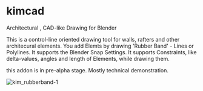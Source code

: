 # kimcad
Architectural , CAD-like Drawing for Blender

This is a control-line oriented drawing tool for walls, rafters and other architecural elements. You add Elemts by drawing 'Rubber Band' - Lines or Polylines. It supports the Blender Snap Settings.
It supports Constraints, like delta-values, angles and length of Elements, while drawing them.

this addon is in pre-alpha stage. Mostly technical demonstration.

![kim_rubberband-1](https://user-images.githubusercontent.com/130235043/230829473-55296643-305e-4eb2-8875-4ca57dce9603.jpg)
